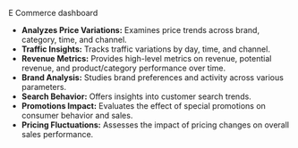 E Commerce dashboard


- **Analyzes Price Variations:** Examines price trends across brand, category, time, and channel.  
- **Traffic Insights:** Tracks traffic variations by day, time, and channel.  
- **Revenue Metrics:** Provides high-level metrics on revenue, potential revenue, and product/category performance over time.  
- **Brand Analysis:** Studies brand preferences and activity across various parameters.  
- **Search Behavior:** Offers insights into customer search trends.  
- **Promotions Impact:** Evaluates the effect of special promotions on consumer behavior and sales.  
- **Pricing Fluctuations:** Assesses the impact of pricing changes on overall sales performance.  
